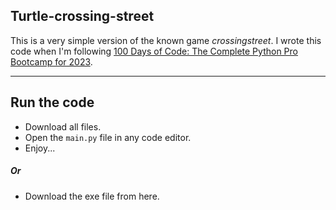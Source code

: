 ## Turtle-crossing-street
This is a very simple version of the known game $crossing street$.
I wrote this code when I'm following [100 Days of Code: The Complete Python Pro Bootcamp for 2023]([https://](https://www.udemy.com/course/100-days-of-code/?src=sac&kw=100+d+of+py)).

----------

## Run the code
- Download all files.
- Open the `main.py` file in any code editor.
- Enjoy...
##### Or
- Download the exe file from here.
